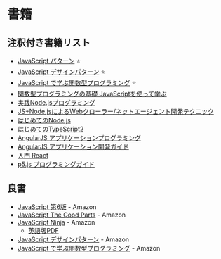 # 書籍

## 注釈付き書籍リスト

- [JavaScript パターン](978-4-87311-488-0/) :star:
- [JavaScript デザインパターン](978-4-87311-618-1/) :star:
- [JavaScript で学ぶ関数型プログラミング](978-4-87311-660-0/) :star:
- [関数型プログラミングの基礎 JavaScriptを使って学ぶ](978-4-86594-059-6/)
- [実践Node.jsプログラミング](978-4-79812-947-1/)
- [JS+Node.jsによるWebクローラー/ネットエージェント開発テクニック](978-4-88337-993-4/)
- [はじめてのNode.js](978-4-79737-090-4/)
- [はじめてのTypeScript2](978-4-77751-992-7/)
- [AngularJS アプリケーションプログラミング](978-4-7741-7568-3/)
- [AngularJS アプリケーション開発ガイド](978-4-87311-667-9/)
- [入門 React](978-4-87311-719-5/)
- [p5.js プログラミングガイド](978-4-87783-381-7/)


## 良書

- [JavaScript 第6版](http://www.amazon.co.jp/dp/4873115736) - Amazon
- [JavaScript The Good Parts](http://www.amazon.co.jp/dp/4873113911) - Amazon
- [JavaScript Ninja](http://www.amazon.co.jp/dp/4798128457) - Amazon
  - [英語版PDF](http://webandbeer.com.ar/wp-content/uploads/2014/11/SecretsOfTheJavaScriptNinja.pdf)
- [JavaScript デザインパターン](http://www.amazon.co.jp/dp/487311618X) - Amazon
- [JavaScript で学ぶ関数型プログラミング](http://www.amazon.co.jp/dp/4873116600) - Amazon
